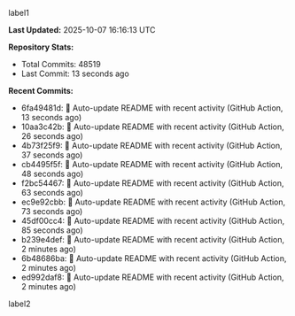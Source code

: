 
label1 
<!-- ACTIVITY_START -->
**Last Updated:** 2025-10-07 16:16:13 UTC

**Repository Stats:**
- Total Commits: 48519
- Last Commit: 13 seconds ago

**Recent Commits:**
- 6fa49481d: 🤖 Auto-update README with recent activity (GitHub Action, 13 seconds ago)
- 10aa3c42b: 🤖 Auto-update README with recent activity (GitHub Action, 26 seconds ago)
- 4b73f25f9: 🤖 Auto-update README with recent activity (GitHub Action, 37 seconds ago)
- cb4495f5f: 🤖 Auto-update README with recent activity (GitHub Action, 48 seconds ago)
- f2bc54467: 🤖 Auto-update README with recent activity (GitHub Action, 63 seconds ago)
- ec9e92cbb: 🤖 Auto-update README with recent activity (GitHub Action, 73 seconds ago)
- 45df00cc4: 🤖 Auto-update README with recent activity (GitHub Action, 85 seconds ago)
- b239e4def: 🤖 Auto-update README with recent activity (GitHub Action, 2 minutes ago)
- 6b48686ba: 🤖 Auto-update README with recent activity (GitHub Action, 2 minutes ago)
- ed992daf8: 🤖 Auto-update README with recent activity (GitHub Action, 2 minutes ago)
<!-- ACTIVITY_END -->

label2
